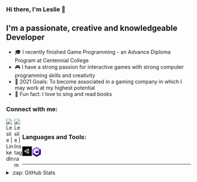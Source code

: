 ### Hi there, I'm Leslie 👋

## I'm a passionate, creative and knowledgeable Developer

- 🎓 I recently finished Game Programming - an Advance Diploma Program at Centennial College
- 🎮 I have a strong passion for interactive games with strong computer programming skills and creativity
- 🥅 2021 Goals: To become associated in a gaming company in which I may work at my highest potential
- 🎤 Fun fact: I love to sing and read books

### Connect with me:

[<img align="left" alt="Leslie | LinkedIn" width="22px" src="https://cdn.jsdelivr.net/npm/simple-icons@v3/icons/linkedin.svg" />][linkedin]
[<img align="left" alt="Leslie | Instagram" width="22px" src="https://cdn.jsdelivr.net/npm/simple-icons@v3/icons/instagram.svg" />][instagram]

<br />

### Languages and Tools:

[<img align="left" alt="Unity" width="26px" src="https://github.com/LesLie-14/LesLie-14/blob/main/icons/unity.png?raw=true" />][website]
[<img align="left" alt="C#" width="26px" src="https://github.com/LesLie-14/LesLie-14/blob/main/icons/c%23.png?raw=true" />][website]

<br />
<br />

---

<details>
  <summary>:zap: GitHub Stats</summary>

  <img align="left" alt="Leslie's GitHub Stats" src="https://github-readme-stats.codestackr.vercel.app/api?username=Leslie-14&show_icons=true&hide_border=true" />

</details>

[instagram]: https://instagram.com/lesliedizon14
[linkedin]: https://www.linkedin.com/in/lesliedizon
[website]: https://github.com/LesLie-14/LesLie-14